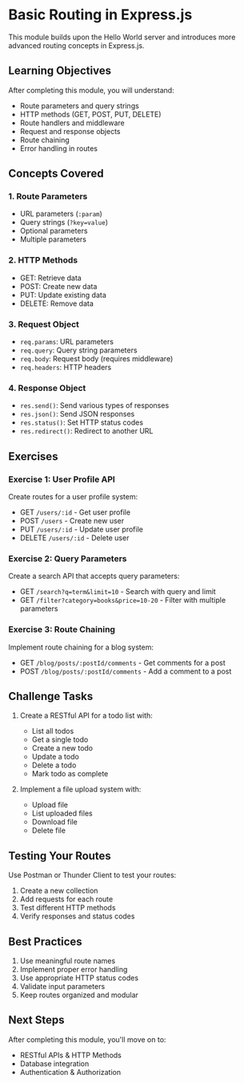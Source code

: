 # Basic Routing in Express.js

This module builds upon the Hello World server and introduces more advanced routing concepts in Express.js.

## Learning Objectives

After completing this module, you will understand:
- Route parameters and query strings
- HTTP methods (GET, POST, PUT, DELETE)
- Route handlers and middleware
- Request and response objects
- Route chaining
- Error handling in routes

## Concepts Covered

### 1. Route Parameters
- URL parameters (`:param`)
- Query strings (`?key=value`)
- Optional parameters
- Multiple parameters

### 2. HTTP Methods
- GET: Retrieve data
- POST: Create new data
- PUT: Update existing data
- DELETE: Remove data

### 3. Request Object
- `req.params`: URL parameters
- `req.query`: Query string parameters
- `req.body`: Request body (requires middleware)
- `req.headers`: HTTP headers

### 4. Response Object
- `res.send()`: Send various types of responses
- `res.json()`: Send JSON responses
- `res.status()`: Set HTTP status codes
- `res.redirect()`: Redirect to another URL

## Exercises

### Exercise 1: User Profile API
Create routes for a user profile system:
- GET `/users/:id` - Get user profile
- POST `/users` - Create new user
- PUT `/users/:id` - Update user profile
- DELETE `/users/:id` - Delete user

### Exercise 2: Query Parameters
Create a search API that accepts query parameters:
- GET `/search?q=term&limit=10` - Search with query and limit
- GET `/filter?category=books&price=10-20` - Filter with multiple parameters

### Exercise 3: Route Chaining
Implement route chaining for a blog system:
- GET `/blog/posts/:postId/comments` - Get comments for a post
- POST `/blog/posts/:postId/comments` - Add a comment to a post

## Challenge Tasks

1. Create a RESTful API for a todo list with:
   - List all todos
   - Get a single todo
   - Create a new todo
   - Update a todo
   - Delete a todo
   - Mark todo as complete

2. Implement a file upload system with:
   - Upload file
   - List uploaded files
   - Download file
   - Delete file

## Testing Your Routes

Use Postman or Thunder Client to test your routes:
1. Create a new collection
2. Add requests for each route
3. Test different HTTP methods
4. Verify responses and status codes

## Best Practices

1. Use meaningful route names
2. Implement proper error handling
3. Use appropriate HTTP status codes
4. Validate input parameters
5. Keep routes organized and modular

## Next Steps

After completing this module, you'll move on to:
- RESTful APIs & HTTP Methods
- Database integration
- Authentication & Authorization 